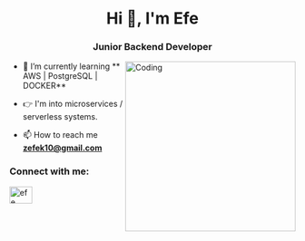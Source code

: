 <h1 align="center">Hi 👋, I'm Efe</h1>
<h3 align="center">Junior Backend Developer</h3>
<img align="right" alt="Coding" width="300" src="https://camo.githubusercontent.com/8bf6f6d78abc81fcf9c49f10649423e73ea44bc248e83aaae8759d401c829a84/68747470733a2f2f70687973696373677572756b756c2e66696c65732e776f726470726573732e636f6d2f323031392f30322f6368617261637465722d312e676966">

- 🍕 I’m currently learning ** AWS | PostgreSQL | DOCKER**

- 👉 I'm into microservices / serverless systems. 

- 📫 How to reach me **zefek10@gmail.com**


<h3 align="left">Connect with me:</h3>
<p align="left">
<a href="https://www.linkedin.com/in/efe-karakanl%C4%B1-626216224/" target="blank"><img align="center" src="https://raw.githubusercontent.com/rahuldkjain/github-profile-readme-generator/master/src/images/icons/Social/linked-in-alt.svg" alt="efe karakanlı" height="30" width="40" /></a>
</p>
